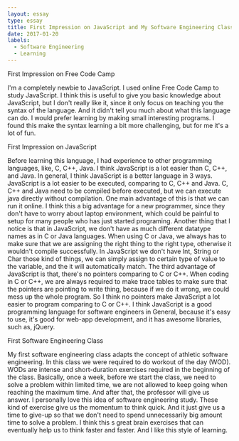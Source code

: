 ```yaml
---
layout: essay
type: essay
title: First Impression on JavaScript and My Software Engineering Class
date: 2017-01-20
labels:
  - Software Engineering
  - Learning
---
```


First Impression on Free Code Camp 

I'm a completely newbie to JavaScript. I used online Free Code Camp to study JavaScript. I think this is useful to give you basic knowledge about JavaScript, but I don't really like it, since it only focus on teaching you the syntax of the language. And it didn't tell you much about what this language can do. I would prefer learning by making small interesting programs. I found this make the syntax learning a bit more challenging, but for me it's a lot of fun.  

First Impression on JavaScript 

Before learning this language, I had experience to other programming languages, like, C, C++, Java. I think JavaScript is a lot easier than C, C++, and Java. In general, I think JavaScript is a better language in 3 ways. JavaScript is a lot easier to be executed, comparing to C, C++ and Java. C, C++ and Java need to be compiled before executed, but we can execute java directly without compilation. One main advantage of this is that we can run it online. I think this a big advantage for a new programmer, since they don't have to worry about laptop environment, which could be painful to setup for many people who has just started programing. Another thing that I notice is that in JavaScript, we don't have as much different datatype names as in C or Java languages. When using C or Java, we always has to make sure that we are assigning the right thing to the right type, otherwise it wouldn't compile successfully. In JavaScript we don't have Int, String or Char those kind of things, we can simply assign to certain type of value to the variable, and the it will automatically match. The third advantage of JavaScript is that, there's no pointers comparing to C or C++. When coding in C or C++, we are always required to make trace tables to make sure that the pointers are pointing to write thing, because if we do it wrong, we could mess up the whole program. So I think no pointers make JavaScript a lot easier to program comparing to C or C++. I think JavaScript is a good programming language for software engineers in General, because it's easy to use, it's good for web-app development, and it has awesome libraries,  such as, jQuery.

First Software Engineering Class

My first software engineering class adapts the concept of athletic software engineering. In this class we were required to do workout of the day (WOD). WODs are intense and short-duration exercises required in the beginning of the class. Basically, once a week, before we start the class, we need to solve a problem within limited time, we are not allowed to keep going when reaching the maximum time. And after that, the professor will give us answer. I personally love this idea of software engineering study. These kind of exercise give us the momentum to think quick. And it just give us a time to give-up so that we don't need to spend unnecessarily big amount time to solve a problem. I think this s great brain exercises that can eventually help us to think faster and faster. And I like this style of learning.
